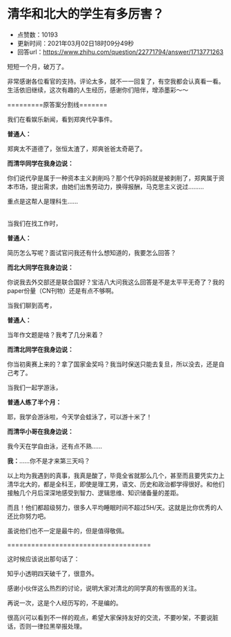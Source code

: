 # 清华和北大的学生有多厉害？
- 点赞数：10193
- 更新时间：2021年03月02日18时09分49秒
- 回答url：https://www.zhihu.com/question/22771794/answer/1713771263
<body>
 <p data-pid="h2v5FSY6">短短一个月，破万了。</p>
 <p data-pid="vsTESN1L">非常感谢各位看官的支持。评论太多，就不一一回复了，有空我都会认真看一看。生活依旧继续，这次有趣的人生经历，感谢你们陪伴，增添墨彩～～</p>
 <p data-pid="-x6z58Dm">=========原答案分割线=======</p>
 <p data-pid="Z18as6Wg">我们在看娱乐新闻，看到郑爽代孕事件。</p>
 <p data-pid="zGfD8pjr"><b>普通人：</b></p>
 <p data-pid="w10TTmc2">郑爽太不道德了，张恒太渣了，郑爽爸爸太奇葩了。</p>
 <p data-pid="Twg4FDGH"><b>而清华同学在我身边说：</b></p>
 <p data-pid="cHLYoLAq">你们说代孕是属于一种资本主义剥削吗？那个代孕妈妈就是被剥削了，郑爽属于资本市场，提出需求，由她们出售劳动力，换得报酬，马克思主义说过………</p>
 <p data-pid="2a4pQ1Kn">重点是这帮人是理科生……</p>
 <p data-pid="mHQqciFo"><br>
  当我们在找工作时，</p>
 <p data-pid="nCVwmBE-"><b>普通人：</b></p>
 <p data-pid="qc_hXLU-">简历怎么写呢？面试官问我还有什么想知道的，我要怎么回答？</p>
 <p data-pid="YSjoQmZu"><b>而北大同学在我身边说：</b></p>
 <p data-pid="_mzJz9nO">你说我去外交部还是联合国好？宝洁八大问我这么回答是不是太平平无奇了？我的paper份量（CN刊物）还是有点不够啊。</p>
 <p data-pid="SD7QWENu">当我们聊到高考，</p>
 <p data-pid="iFGv7p41"><b>普通人：</b></p>
 <p data-pid="48fP9krJ">当年作文题是啥？我考了几分来着？</p>
 <p data-pid="bkqEA4xO"><b>而清北同学在我身边说：</b></p>
 <p data-pid="sv-9rCul">你当初奥赛上来的？拿了国家金奖吗？我当时保送只能去复旦，所以没去，还是自己考了。</p>
 <p data-pid="PjmWONWH">当我们一起学游泳，</p>
 <p data-pid="xK5TUra8"><b>普通人练了半个月：</b></p>
 <p data-pid="Ja-efdVv">耶，我学会游泳啦，今天学会蛙泳了，可以游十米了！</p>
 <p data-pid="VKaKO0x4"><b>而清华小哥在我身边说：</b></p>
 <p data-pid="3rldfMJV">我今天在学自由泳，还有点不熟……</p>
 <p data-pid="JsGwKQZ9"><b>我：</b>……你不是才来第三天吗？</p>
 <p data-pid="StozvbAK">以上均为我遇到的真事，我真是酸了，毕竟全省就那么几个，甚至而且要凭实力上清华北大的，都是全科王，即使是理工男，语文、历史和政治都学得很好。和他们接触几个月后深深地感受到智力、逻辑思维、知识储备量的差距。</p>
 <p data-pid="ZW3Z_nxc">而且！他们都超级努力，很多人平均睡眠时间不超过5H/天。这就是比你优秀的人还比你努力吧。</p>
 <p data-pid="GuKH5hYj">虽说他们也不一定是最牛的，但是值得敬佩。</p>
 <p data-pid="kW6gdeHT">====================================</p>
 <p data-pid="4utDDfyf">这时候应该说出那句话了：</p>
 <p data-pid="tEMCeHnA">知乎小透明四天破千了，很意外。</p>
 <p data-pid="ss6UOOcC">感谢小伙伴这么热烈的讨论，说明大家对清北的同学真的有很高的关注。</p>
 <p data-pid="fyl0B8L7">再说一次，这是个人经历写的，不是编的。</p>
 <p data-pid="gu_hS5wF">很高兴可以看到不一样的观点，希望大家保持友好的交流，不要吵架，不要说脏话，否则一律拉黑举报处理。</p>
</body>